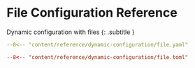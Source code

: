 # File Configuration Reference

Dynamic configuration with files
{: .subtitle }

```yml  tab="YAML"
--8<-- "content/reference/dynamic-configuration/file.yaml"
```

```toml  tab="TOML"
--8<-- "content/reference/dynamic-configuration/file.toml"
```
